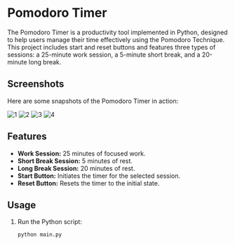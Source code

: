 # Pomodoro Timer

The Pomodoro Timer is a productivity tool implemented in Python, designed to help users manage their time effectively using the Pomodoro Technique. This project includes start and reset buttons and features three types of sessions: a 25-minute work session, a 5-minute short break, and a 20-minute long break.

## Screenshots

Here are some snapshots of the Pomodoro Timer in action:

![1](https://github.com/ChaitaleePatil/Pomodoro-Timer/assets/163013839/44a35103-cb82-4a51-9e42-9914d4a9ed9a)
![2](https://github.com/ChaitaleePatil/Pomodoro-Timer/assets/163013839/65b05d97-796b-443b-aa96-41a9c7a47821)
![3](https://github.com/ChaitaleePatil/Pomodoro-Timer/assets/163013839/b453fb7f-f0d7-4113-a917-2ad3e384fb96)
![4](https://github.com/ChaitaleePatil/Pomodoro-Timer/assets/163013839/66d35ee0-fc67-40be-add0-c12f14398515)

## Features

- **Work Session:** 25 minutes of focused work.
- **Short Break Session:** 5 minutes of rest.
- **Long Break Session:** 20 minutes of rest.
- **Start Button:** Initiates the timer for the selected session.
- **Reset Button:** Resets the timer to the initial state.

## Usage

1. Run the Python script:
   ```bash
   python main.py
